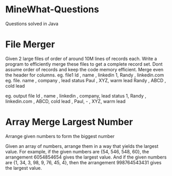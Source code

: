 # MineWhat-Questions
Questions solved in Java

<h1>File Merger</h1>
Given 2 large files of order of around 10M lines of records each. Write a program to efficiently merge these files to get a complete record set.  Dont assume order of records and keep the code memory efficient. Merge even the header for columns.
eg. file1 
 Id , name , linkedin
 1, Randy , linkedin.com 
eg. file.
 name , company , lead status
 Paul , XYZ, warm lead
 Randy , ABCD , cold lead

eg. output file
Id , name ,  linkedin , company, lead status
1, Randy , linkedin.com , ABCD, cold lead
, Paul,  - , XYZ, warm lead

<h1>Array Merge Largest Number</h1>
Arrange given numbers to form the biggest number

Given an array of numbers, arrange them in a way that yields the largest value. For example, if the given numbers are {54, 546, 548, 60}, the arrangement 6054854654 gives the largest value. And if the given numbers are {1, 34, 3, 98, 9, 76, 45, 4}, then the arrangement 998764543431 gives the largest value.

